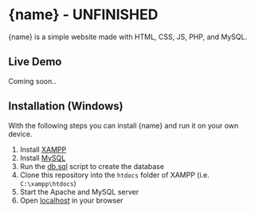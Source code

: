 # {name} - UNFINISHED
{name} is a simple website made with HTML, CSS, JS, PHP, and MySQL.

## Live Demo
Coming soon..

## Installation (Windows)
With the following steps you can install {name} and run it on your own device.

1. Install [XAMPP](https://www.apachefriends.org/)
2. Install [MySQL](https://dev.mysql.com/downloads/installer/)
3. Run the [db.sql](.design/db.sql) script to create the database
4. Clone this repository into the `htdocs` folder of XAMPP (i.e. `C:\xampp\htdocs`)
5. Start the Apache and MySQL server
6. Open [localhost](http://localhost:80) in your browser
